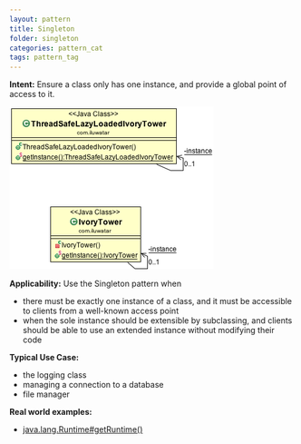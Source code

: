 ```yaml
---
layout: pattern
title: Singleton
folder: singleton
categories: pattern_cat
tags: pattern_tag
---
```


**Intent:** Ensure a class only has one instance, and provide a global point of
access to it.

![alt text](./etc/singleton_1.png "Singleton")

**Applicability:** Use the Singleton pattern when

* there must be exactly one instance of a class, and it must be accessible to clients from a well-known access point
* when the sole instance should be extensible by subclassing, and clients should be able to use an extended instance without modifying their code

**Typical Use Case:**

* the logging class
* managing a connection to a database
* file manager

**Real world examples:**

* [java.lang.Runtime#getRuntime()](http://docs.oracle.com/javase/8/docs/api/java/lang/Runtime.html#getRuntime%28%29)